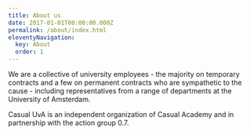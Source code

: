 ```yaml
---
title: About us
date: 2017-01-01T00:00:00.000Z
permalink: /about/index.html
eleventyNavigation:
  key: About
  order: 1
---
```


We are a collective of university employees - the majority on temporary contracts and a few on permanent contracts who are sympathetic to the cause - including representatives from a range of departments at the University of Amsterdam. 

Casual UvA is an independent organization of Casual Academy and  in partnership with the action group 0.7.  